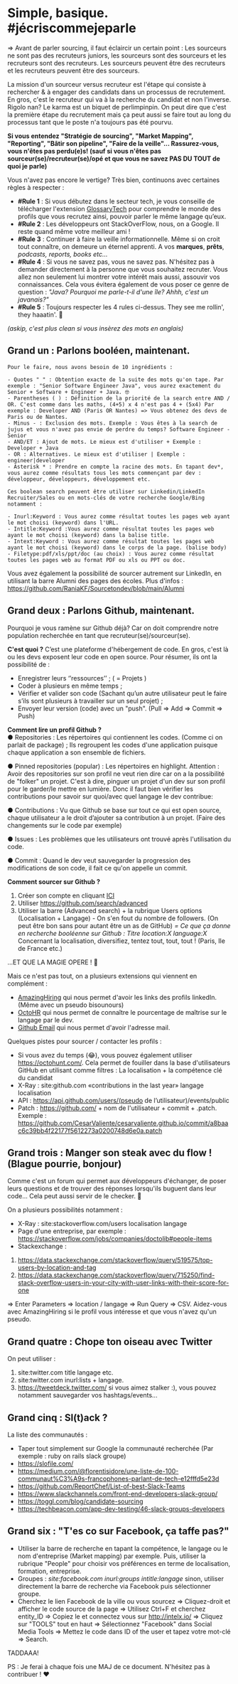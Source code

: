  # Simple, basique. #jécriscommejeparle
 
=> Avant de parler sourcing, il faut éclaircir un certain point : Les sourceurs ne sont pas des recruteurs juniors, les sourceurs sont des sourceurs et les recruteurs sont des recruteurs. Les sourceurs peuvent être des recruteurs et les recruteurs peuvent être des sourceurs. 

La mission d'un sourceur versus recruteur est l'étape qui consiste à rechercher & à engager des candidats dans un processus de recrutement. 
En gros, c'est le recruteur qui va à la recherche du candidat et non l'inverse. Rigolo nan? Le karma est un biquet de perlimpinpin. 
On peut dire que c'est la première étape du recrutement mais ça peut aussi se faire tout au long du processus tant que le poste n'a toujours pas été pourvu.

**Si vous entendez "Stratégie de sourcing", "Market Mapping", "Reporting", "Bâtir son pipeline", "Faire de la veille"... Rassurez-vous, vous n'êtes pas perdu(e)s! (sauf si vous n'êtes pas sourceur(se)/recruteur(se)/opé et que vous ne savez PAS DU TOUT de quoi je parle)**

Vous n'avez pas encore le vertige? Très bien, continuons avec certaines règles à respecter : 

- **#Rule 1** : Si vous débutez dans le secteur tech, je vous conseille de télécharger l'extension [GlossaryTech](https://glossarytech.com/) pour comprendre le monde des profils que vous recrutez ainsi, pouvoir parler le même langage qu’eux. 
- **#Rule 2** : Les développeurs ont StackOverFlow, nous, on a Google. Il reste quand même votre meilleur ami ! 
- **#Rule 3** : Continuer à faire la veille informationnelle. Même si on croit tout connaître, on demeure un éternel apprenti. A vos **marques**, **prêts**, *podcasts, reports, books etc…*
- **#Rule 4** : Si vous ne savez pas, vous ne savez pas. N'hésitez pas à demander directement à la personne que vous souhaitez recruter. Vous allez non seulement lui montrer votre intérêt mais aussi, assouvir vos connaissances. Cela vous évitera également de vous poser ce genre de question : *"Java? Pourquoi me parle-t-il d'une île? Ahhh, c'est un javanais?"*
- **#Rule 5** : Toujours respecter les 4 rules ci-dessus. They see me rollin', they haaatin'. 🎵

*(askip, c'est plus clean si vous insèrez des mots en anglais)*

## Grand un : Parlons booléen, maintenant.
```Affinons et élargissons ensemble nos recherches par mots-clés. 
Pour le faire, nous avons besoin de 10 ingrédients : 

- Quotes " " : Obtention exacte de la suite des mots qu'on tape. Par exemple : "Senior Software Engineer Java", vous aurez exactement du Senior + Software + Engineer + Java. 🤓
- Parentheses ( ) : Définition de la priorité de la search entre AND / OR. C'est comme dans les maths, (4+5) x 4 n'est pas 4 + (5x4) Par exemple : Developer AND (Paris OR Nantes) => Vous obtenez des devs de Paris ou de Nantes. 
- Minus - : Exclusion des mots. Exemple : Vous êtes à la search de jujus et vous n'avez pas envie de perdre du temps? Software Engineer -Senior 
- AND/ET : Ajout de mots. Le mieux est d'utiliser + Exemple : Developer + Java 
- OR : Alternatives. Le mieux est d'utiliser | Exemple : engineer|developer 
- Asterisk * : Prendre en compte la racine des mots. En tapant dev*, vous aurez comme résultats tous les mots commençant par dev : développeur, développeurs, développement etc.

Ces boolean search peuvent être utiliser sur Linkedin/LinkedIn Recruiter/Sales ou en mots-clés de votre recherche Google/Bing notamment : 

- Inurl:Keyword : Vous aurez comme résultat toutes les pages web ayant le mot choisi (keyword) dans l'URL. 
- Intitle:Keyword :Vous aurez comme résultat toutes les pages web ayant le mot choisi (keyword) dans la balise title.
- Intext:Keyword : Vous aurez comme résultat toutes les pages web ayant le mot choisi (keyword) dans le corps de la page. (balise body)
- Filetype:pdf/xls/ppt/doc (au choix) : Vous aurez comme résultat toutes les pages web au format PDF ou xls ou PPT ou doc.
```

 Vous avez également la possibilité de sourcer autrement sur LinkedIn, en utilisant la barre Alumni des pages des écoles. 
 Plus d'infos : https://github.com/RaniaKF/Sourcetondev/blob/main/Alumni
 
 ## Grand deux : Parlons Github, maintenant.
Pourquoi je vous ramène sur Github déjà? Car on doit comprendre notre population recherchée en tant que recruteur(se)/sourceur(se). 

**C'est quoi ?**
C’est une plateforme d'hébergement de code. En gros, c'est là ou les devs exposent leur code en open source. 
Pour résumer, ils ont la possibilité de :
- Enregistrer leurs ‘’ressources’’ ; ( = Projets )
- Coder à plusieurs en même temps ;
- Vérifier et valider son code (Sachant qu’un autre utilisateur peut le faire s’ils sont plusieurs à travailler sur un seul projet) ;
- Envoyer leur version (code) avec un "push". (Pull => Add => Commit => Push)

**Comment lire un profil Github ?**  
●	Repositories : Les répertoires qui contiennent les codes. (Comme ci on parlait de package) ; Ils regroupent les codes d'une application puisque chaque application a son ensemble de fichiers.

●	Pinned repositories (popular) : Les répertoires en highlight.
Attention : Avoir des repositories sur son profil ne veut rien dire car on a la possibilité de "folker" un projet. C'est à dire, pinguer un projet d'un dev sur son profil pour le garder/le mettre en lumière. Donc il faut bien vérifier les contributions pour savoir sur quoi/avec quel langage le dev contribue: 

●	Contributions : Vu que Github se base sur tout ce qui est open source, chaque utilisateur a le droit d’ajouter sa contribution à un projet. (Faire des changements sur le code par exemple)

●	Issues : Les problèmes que les utilisateurs ont trouvé après l'utilisation du code.

●	Commit : Quand le dev veut sauvegarder la progression des modifications de son code, il fait ce qu'on appelle un commit.

**Comment sourcer sur Github ?**  
1) Créer son compte en cliquant [ICI](https://github.com/signup?ref_cta=Sign+up&ref_loc=header+logged+out&ref_page=%2F&source=header-home)
2) Utiliser https://github.com/search/advanced 
3) Utiliser la barre (Advanced search) + la rubrique Users options (Localisation + Langage) - On s'en fout du nombre de followers. (On peut être bon sans pour autant être un as de GitHub)
*= Ce que ça donne en recherche booléenne sur Github : Titre location:X language:X*
Concernant la localisation, diversifiez, tentez tout, tout, tout ! (Paris, Ile de France etc.)

...ET QUE LA MAGIE OPERE ! 🧙

Mais ce n'est pas tout, on a plusieurs extensions qui viennent en complément : 
- [AmazingHiring](https://chrome.google.com/webstore/detail/amazinghiring/didkfdopbffjkpolefhpcjkohcpalicd) qui nous permet d'avoir les links des profils linkedIn. (Même avec un pseudo bisounours)  
- [OctoHR](https://chrome.google.com/webstore/detail/octohr/beiklbdjdmfkgchmiabjejdlpaoicbef) qui nous permet de connaître le pourcentage de maîtrise sur le langage par le dev. 
- [Github Email](https://chrome.google.com/webstore/detail/github-email/lbmihmdihhbalofnepbceabgecmobimk) qui nous permet d'avoir l'adresse mail. 

Quelques pistes pour sourcer / contacter les profils : 
- Si vous avez du temps (😂), vous pouvez également utiliser https://octohunt.com/. Cela permet de fouiller dans la base d'utilisateurs GitHub en utilisant comme filtres : La localisation + la compétence clé du candidat 
- X-Ray : site:github.com «contributions in the last year» langage localisation
- API : https://api.github.com/users/(pseudo de l’utilisateur)/events/public
- Patch : https://github.com/ + nom de l'utilisateur + commit + .patch. Exemple : https://github.com/CesarValiente/cesarvaliente.github.io/commit/a8baac6c39bb4f22177f5612273a0200748d6e0a.patch 

 ## Grand trois : Manger son steak avec du flow ! (Blague pourrie, bonjour) 
 Comme c'est un forum qui permet aux développeurs d'échanger, de poser leurs questions et de trouver des réponses lorsqu'ils buguent dans leur code... Cela peut aussi servir de le checker. 🔎
 
 On a plusieurs possibilités notamment :
 - X-Ray : site:stackoverflow.com/users localisation langage
 - Page d'une entreprise, par exemple : https://stackoverflow.com/jobs/companies/doctolib#people-items
 - Stackexchange :
 1) https://data.stackexchange.com/stackoverflow/query/519575/top-users-by-location-and-tag 
 2) https://data.stackexchange.com/stackoverflow/query/715250/find-stack-overflow-users-in-your-city-with-user-links-with-their-score-for-one

=> Enter Parameters => location / langage => Run Query => CSV. Aidez-vous avec AmazingHiring si le profil vous intéresse et que vous n'avez qu'un pseudo. 

 ## Grand quatre : Chope ton oiseau avec Twitter
 
On peut utiliser :
1) site:twitter.com title langage etc.
2) site:twitter.com inurl:lists + langage.
3) https://tweetdeck.twitter.com/ si vous aimez stalker :), vous pouvez notamment sauvegarder vos hashtags/events...

 ## Grand cinq : Sl(t)ack ? 
La liste des communautés : 
- Taper tout simplement sur Google la communauté recherchée (Par exemple : ruby on rails slack groupe)
- https://slofile.com/ 
- https://medium.com/@florentisidore/une-liste-de-100-communaut%C3%A9s-francophones-parlant-de-tech-e12fffd5e23d
- https://github.com/ReportChef/List-of-best-Slack-Teams
- https://www.slackchannels.com/front-end-developers-slack-group/
- https://toggl.com/blog/candidate-sourcing
- https://techbeacon.com/app-dev-testing/46-slack-groups-developers

 ## Grand six : "T'es co sur Facebook, ça taffe pas?"
- Utiliser la barre de recherche en tapant la compétence, le langage ou le nom d'entreprise (Market mapping) par exemple. Puis, utiliser la rubrique "People" pour choisir vos préférences en terme de localisation, formation, entreprise. 
- Groupes : *site:facebook.com inurl:groups intitle:langage* sinon, utiliser directement la barre de recherche via Facebook puis sélectionner groupe.  
- Cherchez le lien Facebook de la ville ou vous sourcez => Cliquez-droit et afficher le code source de la page => Utilisez Ctrl+F et cherchez entity_ID => Copiez le et connectez vous sur http://intelx.io/ => Cliquez sur "TOOLS" tout en haut => Sélectionnez "Facebook" dans Social Media Tools => Mettez le code dans ID of the user et tapez votre mot-clé => Search. 


TADDAAA! 

PS : Je ferai à chaque fois une MAJ de ce document. 
N'hésitez pas à contribuer ! ❤️
